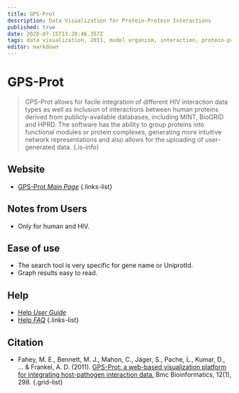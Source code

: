 ```yaml
---
title: GPS-Prot
description: Data Visualization for Protein-Protein Interactions
published: true
date: 2020-07-15T13:20:46.357Z
tags: data visualization, 2011, model organism, interaction, protein-protein, virus
editor: markdown
---
```


# GPS-Prot

> GPS-Prot allows for facile integration of different HIV interaction data types as well as inclusion of interactions between human proteins derived from publicly-available databases, including MINT, BioGRID and HPRD. The software has the ability to group proteins into functional modules or protein complexes, generating more intuitive network representations and also allows for the uploading of user-generated data.
{.is-info}

 

## Website 

- [GPS-Prot *Main Page*](http://gpsprot.org/index.php)
 {.links-list}


## Notes from Users
- Only for human and HIV.

## Ease of use
- The search tool is very specific for gene name or UniprotId.
- Graph results easy to read.

## Help
- [Help *User Guide*](http://gpsprot.org/userguide.php)
- [Help *FAQ*](http://gpsprot.org/faq.php)
{.links-list}

## Citation 

- Fahey, M. E., Bennett, M. J., Mahon, C., Jäger, S., Pache, L., Kumar, D., ... & Frankel, A. D. (2011). [GPS-Prot: a web-based visualization platform for integrating host-pathogen interaction data.](https://bmcbioinformatics.biomedcentral.com/articles/10.1186/1471-2105-12-298) Bmc Bioinformatics, 12(1), 298.
{.grid-list}